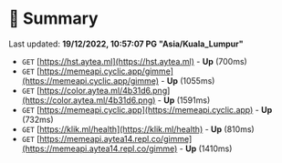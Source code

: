 # 📖 Summary
Last updated: **19/12/2022, 10:57:07 PG "Asia/Kuala_Lumpur"**

- `GET` [https://hst.aytea.ml](https://hst.aytea.ml) - **Up** (700ms)
- `GET` [https://memeapi.cyclic.app/gimme](https://memeapi.cyclic.app/gimme) - **Up** (1055ms)
- `GET` [https://color.aytea.ml/4b31d6.png](https://color.aytea.ml/4b31d6.png) - **Up** (1591ms)
- `GET` [https://memeapi.cyclic.app](https://memeapi.cyclic.app) - **Up** (732ms)
- `GET` [https://klik.ml/health](https://klik.ml/health) - **Up** (810ms)
- `GET` [https://memeapi.aytea14.repl.co/gimme](https://memeapi.aytea14.repl.co/gimme) - **Up** (1410ms)
